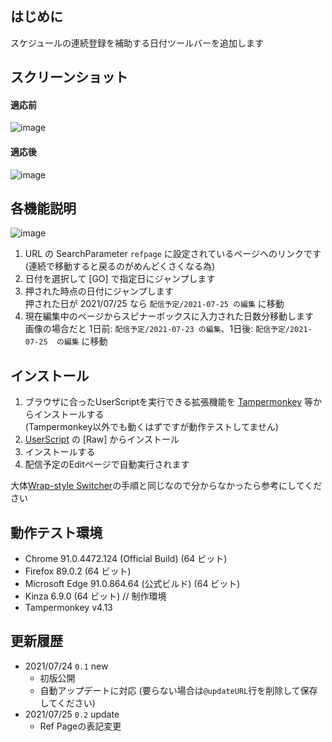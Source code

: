 ## はじめに
スケジュールの連続登録を補助する日付ツールバーを追加します

## スクリーンショット
#### 適応前
![image](https://user-images.githubusercontent.com/84770944/126856309-c3e62bdf-c179-45be-bb04-e6683a01314d.png)
#### 適応後
![image](https://user-images.githubusercontent.com/84770944/126856314-276063a1-f123-4f85-9b1c-1a16fbebc8d3.png)

## 各機能説明
![image](https://user-images.githubusercontent.com/84770944/126856501-fd710de1-91f7-43a4-bfac-bc85f2431f68.png)
1. URL の SearchParameter `refpage` に設定されているページヘのリンクです (連続で移動すると戻るのがめんどくさくなる為)  
2. 日付を選択して [GO] で指定日にジャンプします  
3. 押された時点の日付にジャンプします  
押された日が 2021/07/25 なら `配信予定/2021-07-25 の編集` に移動  
4. 現在編集中のページからスピナーボックスに入力された日数分移動します  
画像の場合だと 1日前: `配信予定/2021-07-23 の編集`、1日後: `配信予定/2021-07-25  の編集` に移動  

## インストール
1. ブラウザに合ったUserScriptを実行できる拡張機能を [Tampermonkey](https://www.tampermonkey.net/) 等からインストールする  
(Tampermonkey以外でも動くはずですが動作テストしてません)
2. [UserScript](https://github.com/AnonUsr-Dev/UserScripts/blob/main/NijiWiki/Date_ToolBar/dtb.user.js#raw-url) の [Raw] からインストール  
3. インストールする  
4. 配信予定のEditページで自動実行されます  

大体[Wrap-style Switcher](https://github.com/AnonUsr-Dev/UserScripts/blob/main/NijiWiki/Wrap-style_Switcher/README.md#%E4%BD%BF%E3%81%84%E6%96%B9)の手順と同じなので分からなかったら参考にしてください

## 動作テスト環境
- Chrome 91.0.4472.124 (Official Build) (64 ビット)  
- Firefox 89.0.2 (64 ビット)  
- Microsoft Edge 91.0.864.64 (公式ビルド) (64 ビット)  
- Kinza 6.9.0 (64 ビット) // 制作環境  
- Tampermonkey v4.13  

## 更新履歴
- 2021/07/24 `0.1` new
  - 初版公開  
  - 自動アップデートに対応 (要らない場合は`@updateURL`行を削除して保存してください)  
- 2021/07/25 `0.2` update
  - Ref Pageの表記変更
